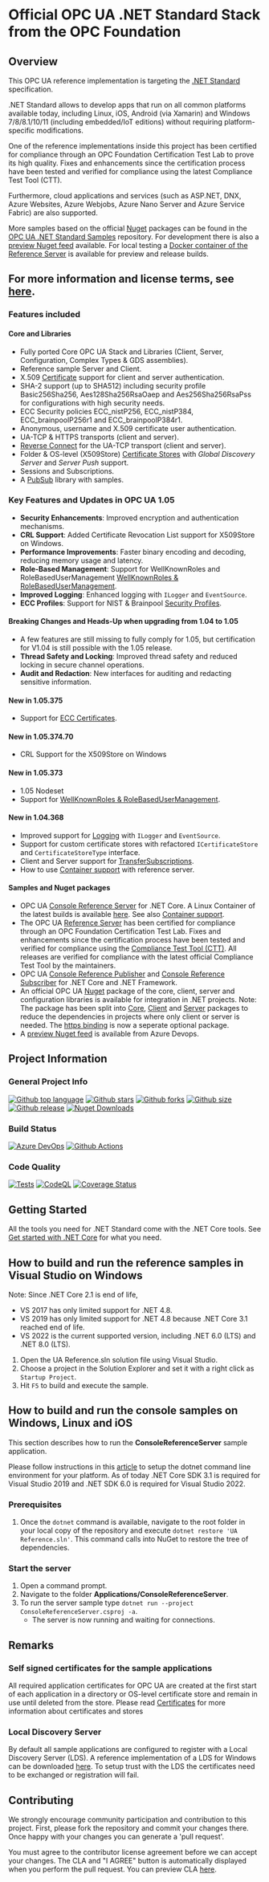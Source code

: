 
# Official OPC UA .NET Standard Stack from the OPC Foundation

## Overview
This OPC UA reference implementation is targeting the [.NET Standard](https://docs.microsoft.com/en-us/dotnet/standard/net-standard) specification.

.NET Standard allows to develop apps that run on all common platforms available today, including Linux, iOS, Android (via Xamarin) and Windows 7/8/8.1/10/11 (including embedded/IoT editions) without requiring platform-specific modifications. 

One of the reference implementations inside this project has been certified for compliance through an OPC Foundation Certification Test Lab to prove its high quality. Fixes and enhancements since the certification process have been tested and verified for compliance using the latest Compliance Test Tool (CTT).

Furthermore, cloud applications and services (such as ASP.NET, DNX, Azure Websites, Azure Webjobs, Azure Nano Server and Azure Service Fabric) are also supported.

More samples based on the official [Nuget](https://www.nuget.org/packages/OPCFoundation.NetStandard.Opc.Ua/) packages can be found in the [OPC UA .NET Standard Samples](https://github.com/OPCFoundation/UA-.NETStandard-Samples) repository. For development there is also a [preview Nuget feed](https://opcfoundation.visualstudio.com/opcua-netstandard/_packaging?_a=feed&feed=opcua-preview%40Local) available. For local testing a [Docker container of the Reference Server](Docs/ContainerReferenceServer.md) is available for preview and release builds.

## For more information and license terms, see [here](http://opcfoundation.github.io/UA-.NETStandard).

### Features included

#### Core and Libraries

* Fully ported Core OPC UA Stack and Libraries (Client, Server, Configuration, Complex Types & GDS assemblies).
* Reference sample Server and Client. 
* X.509 [Certificate](Docs/Certificates.md) support for client and server authentication.
* SHA-2 support (up to SHA512) including security profile Basic256Sha256, Aes128Sha256RsaOaep and  Aes256Sha256RsaPss for configurations with high security needs.
* ECC Security policies ECC_nistP256, ECC_nistP384, ECC_brainpoolP256r1 and ECC_brainpoolP384r1.
* Anonymous, username and X.509 certificate user authentication.
* UA-TCP & HTTPS transports (client and server).
* [Reverse Connect](Docs/ReverseConnect.md) for the UA-TCP transport (client and server).
* Folder & OS-level (X509Store) [Certificate Stores](Docs/Certificates.md) with *Global Discovery Server* and *Server Push* support.
* Sessions and Subscriptions.
* A [PubSub](Docs/PubSub.md) library with samples.

### Key Features and Updates in OPC UA 1.05

- **Security Enhancements**: Improved encryption and authentication mechanisms.
- **CRL Support**: Added Certificate Revocation List support for X509Store on Windows.
- **Performance Improvements**: Faster binary encoding and decoding, reducing memory usage and latency.
- **Role-Based Management**: Support for WellKnownRoles and RoleBasedUserManagement [WellKnownRoles & RoleBasedUserManagement](Docs/RoleBasedUserManagement.md).
- **Improved Logging**: Enhanced logging with `ILogger` and `EventSource`.
- **ECC Profiles**: Support for NIST & Brainpool [Security Profiles](Docs/EccProfiles.md).

#### Breaking Changes and Heads-Up when upgrading from 1.04 to 1.05

- A few features are still missing to fully comply for 1.05, but certification for V1.04 is still possible with the 1.05 release.
- **Thread Safety and Locking**: Improved thread safety and reduced locking in secure channel operations.
- **Audit and Redaction**: New interfaces for auditing and redacting sensitive information.

#### **New in 1.05.375**
* Support for [ECC Certificates](Docs/EccProfiles.md).

#### **New in 1.05.374.70**
* CRL Support for the X509Store on Windows

#### **New in 1.05.373**
* 1.05 Nodeset
* Support for [WellKnownRoles & RoleBasedUserManagement](Docs/RoleBasedUserManagement.md).

#### **New in 1.04.368**
* Improved support for [Logging](Docs/Logging.md) with `ILogger` and `EventSource`. 
* Support for custom certificate stores with refactored `ICertificateStore` and `CertificateStoreType` interface.
* Client and Server support for [TransferSubscriptions](Docs/TransferSubscription.md).
* How to use [Container support](Docs/ContainerReferenceServer.md) with reference server.

#### Samples and Nuget packages

* OPC UA [Console Reference Server](Applications/ConsoleReferenceServer) for .NET Core. A Linux Container of the latest builds is available [here](https://github.com/OPCFoundation/UA-.NETStandard/pkgs/container/uanetstandard%2Frefserver). See also [Container support](Docs/ContainerReferenceServer.md).
* The OPC UA [Reference Server](Applications/README.md) has been certified for compliance through an OPC Foundation Certification Test Lab. Fixes and enhancements since the certification process have been tested and verified for compliance using the [Compliance Test Tool (CTT)](https://opcfoundation.org/developer-tools/certification-test-tools/opc-ua-compliance-test-tool-uactt/). 
    All releases are verified for compliance with the latest official Compliance Test Tool by the maintainers.
* OPC UA [Console Reference Publisher](Applications/ConsoleReferencePublisher/README.md) and [Console Reference Subscriber](Applications/ConsoleReferenceSubscriber/README.md) for .NET Core and .NET Framework.
* An official OPC UA [Nuget](https://www.nuget.org/packages/OPCFoundation.NetStandard.Opc.Ua/) package of the core, client, server and configuration libraries is available for integration in .NET projects. Note: The package has been split into [Core](https://www.nuget.org/packages/OPCFoundation.NetStandard.Opc.Ua.Core/), [Client](https://www.nuget.org/packages/OPCFoundation.NetStandard.Opc.Ua.Client/) and [Server](https://www.nuget.org/packages/OPCFoundation.NetStandard.Opc.Ua.Server/) packages to reduce the dependencies in projects where only client or server is needed. The [https binding](https://www.nuget.org/packages/OPCFoundation.NetStandard.Opc.Ua.Bindings.Https/) is now a seperate optional package.
* A [preview Nuget feed](https://opcfoundation.visualstudio.com/opcua-netstandard/_packaging?_a=feed&feed=opcua-preview%40Local) is available from Azure Devops.

## Project Information

### General Project Info
[![Github top language](https://img.shields.io/github/languages/top/OPCFoundation/UA-.NETStandard)](https://github.com/OPCFoundation/UA-.NETStandard)
[![Github stars](https://img.shields.io/github/stars/OPCFoundation/UA-.NETStandard?style=flat)](https://github.com/OPCFoundation/UA-.NETStandard)
[![Github forks](https://img.shields.io/github/forks/OPCFoundation/UA-.NETStandard?style=flat)](https://github.com/OPCFoundation/UA-.NETStandard)
[![Github size](https://img.shields.io/github/repo-size/OPCFoundation/UA-.NETStandard?style=flat)](https://github.com/OPCFoundation/UA-.NETStandard)
[![Github release](https://img.shields.io/github/v/release/OPCFoundation/UA-.NETStandard?style=flat)](https://github.com/OPCFoundation/UA-.NETStandard/releases)
[![Nuget Downloads](https://img.shields.io/nuget/dt/OPCFoundation.NetStandard.Opc.Ua)](https://www.nuget.org/packages/OPCFoundation.NetStandard.Opc.Ua/)

### Build Status
[![Azure DevOps](https://opcfoundation.visualstudio.com/opcua-netstandard/_apis/build/status/OPCFoundation.UA-.NETStandard?branchName=master)](https://opcfoundation.visualstudio.com/opcua-netstandard/_build/latest?definitionId=14&branchName=master)
[![Github Actions](https://github.com/OPCFoundation/UA-.NETStandard/actions/workflows/buildandtest.yml/badge.svg)](https://github.com/OPCFoundation/UA-.NETStandard/actions/workflows/buildandtest.yml)

### Code Quality
[![Tests](https://img.shields.io/azure-devops/tests/opcfoundation/opcua-netstandard/14/master?style=plastic&label=Tests)](https://opcfoundation.visualstudio.com/opcua-netstandard/_test/analytics?definitionId=14&contextType=build)
[![CodeQL](https://github.com/OPCFoundation/UA-.NETStandard/actions/workflows/codeql-analysis.yml/badge.svg)](https://github.com/OPCFoundation/UA-.NETStandard/actions/workflows/codeql-analysis.yml)
[![Coverage Status](https://codecov.io/gh/OPCFoundation/UA-.NETStandard/branch/master/graph/badge.svg?token=vDf5AnilUt)](https://codecov.io/gh/OPCFoundation/UA-.NETStandard)

## Getting Started
All the tools you need for .NET Standard come with the .NET Core tools. See [Get started with .NET Core](https://docs.microsoft.com/en-us/dotnet/articles/core/getting-started) for what you need.

## How to build and run the reference samples in Visual Studio on Windows

Note: Since .NET Core 2.1 is end of life, 
- VS 2017 has only limited support for .NET 4.8. 
- VS 2019 has only limited support for .NET 4.8 because .NET Core 3.1 reached end of life. 
- VS 2022 is the current supported version, including .NET 6.0 (LTS) and .NET 8.0 (LTS). 

1. Open the UA Reference.sln solution file using Visual Studio. 
2. Choose a project in the Solution Explorer and set it with a right click as `Startup Project`.
3. Hit `F5` to build and execute the sample.

## How to build and run the console samples on Windows, Linux and iOS
This section describes how to run the **ConsoleReferenceServer** sample application.

Please follow instructions in this [article](https://aka.ms/dotnetcoregs) to setup the dotnet command line environment for your platform. As of today .NET Core SDK 3.1 is required for Visual Studio 2019 and .NET SDK 6.0 is required for Visual Studio 2022.

### Prerequisites
1. Once the `dotnet` command is available, navigate to the root folder in your local copy of the repository and execute `dotnet restore 'UA Reference.sln'`. This command calls into NuGet to restore the tree of dependencies.

### Start the server 
1. Open a command prompt. 
2. Navigate to the folder **Applications/ConsoleReferenceServer**. 
3. To run the server sample type `dotnet run --project ConsoleReferenceServer.csproj -a`. 
    - The server is now running and waiting for connections. 

## Remarks

### Self signed certificates for the sample applications

All required application certificates for OPC UA are created at the first start of each application in a directory or OS-level certificate store and remain in use until deleted from the store. Please read [Certificates](Docs/Certificates.md) for more information about certificates and stores

### Local Discovery Server

By default all sample applications are configured to register with a Local Discovery Server (LDS). A reference implementation of a LDS for Windows can be downloaded [here](https://opcfoundation.org/developer-tools/developer-kits-unified-architecture/local-discovery-server-lds). To setup trust with the LDS the certificates need to be exchanged or registration will fail.

## Contributing

We strongly encourage community participation and contribution to this project. First, please fork the repository and commit your changes there. Once happy with your changes you can generate a 'pull request'.

You must agree to the contributor license agreement before we can accept your changes. The CLA and "I AGREE" button is automatically displayed when you perform the pull request. You can preview CLA [here](https://opcfoundation.org/license/cla/ContributorLicenseAgreementv1.0.pdf).
